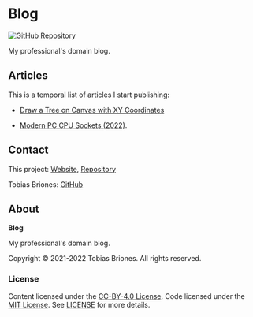 # Blog

[![GitHub Repository](https://img.shields.io/static/v1?label=GITHUB&message=REPOSITORY&labelColor=555&color=0277bd&style=for-the-badge&logo=GITHUB)](https://github.com/tobiasbriones/blog)

My professional's domain blog.

## Articles

This is a temporal list of articles I start publishing:

- [Draw a Tree on Canvas with XY Coordinates](https://blog.mathsoftware.engineer/draw-a-tree-on-canvas-with-xy-coordinates)

- [Modern PC CPU Sockets (2022)](https://blog.mathsoftware.engineer/2022-01-31-modern-pc-cpu-sockets).

## Contact

This project: [Website](https://blog.mathsoftware.engineer),
[Repository](https://github.com/tobiasbriones/blog)

Tobias Briones: [GitHub](https://github.com/tobiasbriones)

## About

**Blog**

My professional's domain blog.

Copyright © 2021-2022 Tobias Briones. All rights reserved.

### License

Content licensed under the [CC-BY-4.0 License](LICENSE-CC). Code licensed
under the [MIT License](LICENSE-MIT). See [LICENSE](LICENSE.md) for more
details.
